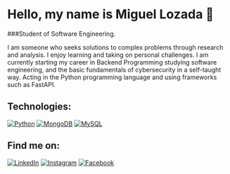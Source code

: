 # Hello, my name is Miguel Lozada 👋

###Student of Software Engineering.

  I am someone who seeks solutions to complex problems through research and analysis.  I enjoy learning and taking on personal challenges.  I am currently starting my career in Backend Programming studying software engineering, and the basic fundamentals of cybersecurity in a self-taught way.  Acting in the Python programming language and using frameworks such as FastAPI.

## Technologies:
[![Python](https://img.shields.io/badge/Python-yellow?style=for-the-badge&logo=python&logoColor=white&labelColor=101010)]()
[![MongoDB](https://img.shields.io/badge/MongoDB-47A248?style=for-the-badge&logo=mongodb&logoColor=white&labelColor=101010)]()
[![MySQL](https://img.shields.io/badge/MySQL-4479A1?style=for-the-badge&logo=mysql&logoColor=white&labelColor=101010)]()

## Find me on:

[![LinkedIn](https://img.shields.io/badge/LinkedIn-Miguel_Lozada-0077B5?style=for-the-badge&logo=linkedin&logoColor=white&labelColor=101010)](https://www.linkedin.com/in/lozada98?utm_source=share&utm_campaign=share_via&utm_content=profile&utm_medium=android_app) 
[![Instagram](https://img.shields.io/badge/Instagram-@Alejandro__z-E4405F?style=for-the-badge&logo=instagram&logoColor=white&labelColor=101010)](https://instagram.com/alejandroo__z?igshid=OGQ5ZDc2ODk2ZA==) 
[![Facebook](https://img.shields.io/badge/Facebook-@Miguellozada-1877F2?style=for-the-badge&logo=facebook&logoColor=white&labelColor=101010)](https://www.facebook.com/miguelozada989)
